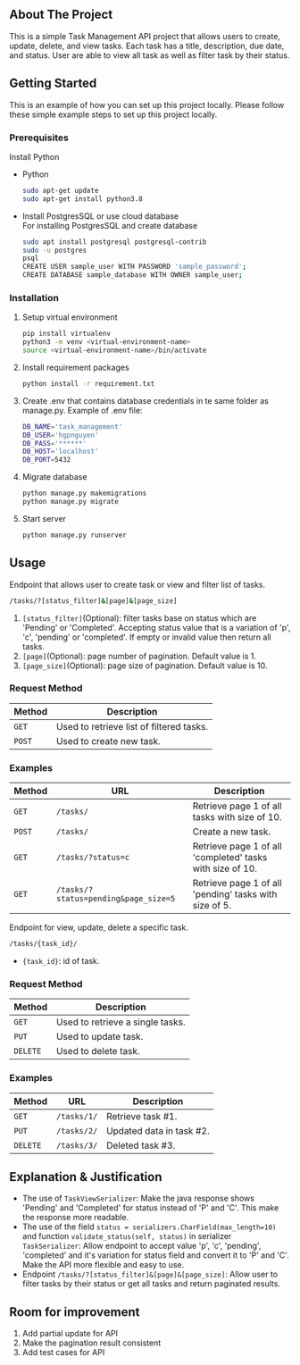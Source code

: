 <!-- GETTING STARTED -->
## About The Project
This is a simple Task Management API project that allows users to create, update, delete, and view tasks. Each task has a title, description, due date, and status. User are able to view all task as well as filter task by their status.
## Getting Started

This is an example of how you can set up this project locally.
Please follow these simple example steps to set up this project locally.

### Prerequisites

Install Python
* Python
    ```sh
    sudo apt-get update
    sudo apt-get install python3.8
    ```
* Install PostgresSQL or use cloud database <br />
For installing PostgresSQL and create database
    ```sh
    sudo apt install postgresql postgresql-contrib
    sudo -u postgres
    psql
    CREATE USER sample_user WITH PASSWORD 'sample_password';
    CREATE DATABASE sample_database WITH OWNER sample_user;
    ```

### Installation
1. Setup virtual environment
    ```sh
    pip install virtualenv
    python3 -m venv <virtual-environment-name>
    source <virtual-environment-name>/bin/activate
    ```
2. Install requirement packages
    ```sh
    python install -r requirement.txt
    ```
3. Create .env that contains database credentials in te same folder as manage.py. Example of .env file:
    ```sh
    DB_NAME='task_management'
    DB_USER='hgpnguyen'
    DB_PASS='******'
    DB_HOST='localhost'
    DB_PORT=5432
    ```
4. Migrate database
    ```sh
    python manage.py makemigrations
    python manage.py migrate
    ```
5. Start server
    ```sh
    python manage.py runserver
    ```
## Usage
Endpoint that allows user to create task or view and filter list of tasks.
```sh
/tasks/?[status_filter]&[page]&[page_size]
```
1. `[status_filter]`(Optional): filter tasks base on status which are 'Pending' or 'Completed'. Accepting status value that is a variation of 'p', 'c', 'pending' or 'completed'. If empty or invalid value then return all tasks.
2. `[page]`(Optional): page number of pagination. Default value is 1.
2. `[page_size]`(Optional): page size of pagination. Default value is 10.

### Request Method
| Method   | Description                              |
| -------- | ---------------------------------------- |
| `GET`    | Used to retrieve list of filtered tasks. |
| `POST`   | Used to create new task. |

### Examples
| Method   | URL                                   | Description                              |
| -------- | --------------------------------------| ---------------------------------------- |
| `GET`    | `/tasks/`                             | Retrieve page 1 of all tasks with size of 10.                      |
| `POST`   | `/tasks/`                             | Create a new task.                       |
| `GET`    | `/tasks/?status=c`                          | Retrieve page 1 of all 'completed' tasks with size of 10.                       |
| `GET`    | `/tasks/?status=pending&page_size=5`                          | Retrieve page 1 of all 'pending' tasks with size of 5.                 |


Endpoint for view, update, delete a specific task.
```sh
/tasks/{task_id}/
```
- `{task_id}`: id of task.

### Request Method
| Method   | Description                              |
| -------- | ---------------------------------------- |
| `GET`    | Used to retrieve a single tasks. |
| `PUT`   | Used to update task. |
| `DELETE`| Used to delete task.|

### Examples
| Method   | URL                                   | Description                               |
| -------- | --------------------------------------| ------------------------------------------|
| `GET`    | `/tasks/1/`                           | Retrieve task #1.                         |
| `PUT`    | `/tasks/2/`                           | Updated data in task #2.                  |
| `DELETE` | `/tasks/3/`                           | Deleted task #3.                          |

## Explanation & Justification
- The use of `TaskViewSerializer`: Make the java response shows 'Pending' and 'Completed' for status instead of 'P' and 'C'. This make the response more readable.
- The use of the field `status = serializers.CharField(max_length=10)` and function `validate_status(self, status)` in serializer `TaskSerializer`: Allow endpoint to accept value 'p', 'c', 'pending', 'completed' and it's variation for status field and convert it to 'P' and 'C'. Make the API more flexible and easy to use.
- Endpoint `/tasks/?[status_filter]&[page]&[page_size]`: Allow user to filter tasks by their status or get all tasks and return paginated results.
## Room for improvement
1. Add partial update for API
2. Make the pagination result consistent
3. Add test cases for API